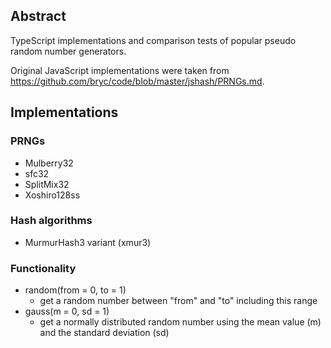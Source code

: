 ## Abstract

TypeScript implementations and comparison tests of popular pseudo random number generators.

Original JavaScript implementations were taken from https://github.com/bryc/code/blob/master/jshash/PRNGs.md.

## Implementations

### PRNGs
* Mulberry32
* sfc32
* SplitMix32
* Xoshiro128ss

### Hash algorithms
* MurmurHash3 variant (xmur3)

### Functionality
* random(from = 0, to = 1)
  * get a random number between "from" and "to" including this range
* gauss(m = 0, sd = 1)
  * get a normally distributed random number using the mean value (m) and the standard deviation (sd)
